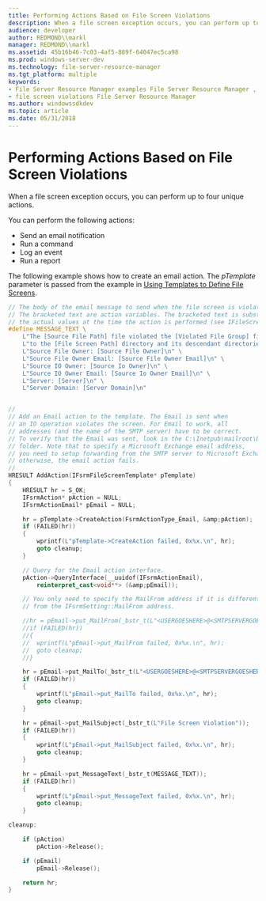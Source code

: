 ```yaml
---
title: Performing Actions Based on File Screen Violations
description: When a file screen exception occurs, you can perform up to four unique actions.
audience: developer
author: REDMOND\\markl
manager: REDMOND\\markl
ms.assetid: 45b16b46-7c03-4af5-889f-64047ec5ca98
ms.prod: windows-server-dev
ms.technology: file-server-resource-manager
ms.tgt_platform: multiple
keywords:
- File Server Resource Manager examples File Server Resource Manager , performing actions based on file screen violations
- file screen violations File Server Resource Manager
ms.author: windowssdkdev
ms.topic: article
ms.date: 05/31/2018
---
```


# Performing Actions Based on File Screen Violations

When a file screen exception occurs, you can perform up to four unique actions.

You can perform the following actions:

-   Send an email notification
-   Run a command
-   Log an event
-   Run a report

The following example shows how to create an email action. The *pTemplate* parameter is passed from the example in [Using Templates to Define File Screens](using-templates-to-define-file-screens.md).


```C++
// The body of the email message to send when the file screen is violated.
// The bracketed text are action variables. The bracketed text is substituted with
// the actual values at the time the action is performed (see IFileScreenManager::ActionVariables).
#define MESSAGE_TEXT \
    L"The [Source File Path] file violated the [Violated File Group] file group. The group applies " \
    L"to the [File Screen Path] directory and its descendant directories.\n\n" \
    L"Source File Owner: [Source File Owner]\n" \
    L"Source File Owner Email: [Source File Owner Email]\n" \
    L"Source IO Owner: [Source Io Owner]\n" \
    L"Source IO Owner Email: [Source Io Owner Email]\n" \
    L"Server: [Server]\n" \
    L"Server Domain: [Server Domain]\n" 


//
// Add an Email action to the template. The Email is sent when
// an IO operation violates the screen. For Email to work, all
// addresses (and the name of the SMTP server) have to be correct.
// To verify that the Email was sent, look in the C:\Inetpub\mailroot\Drop
// folder. Note that to specify a Microsoft Exchange email address,
// you need to setup forwarding from the SMTP server to Microsoft Exchange server;
// otherwise, the email action fails.
//
HRESULT AddAction(IFsrmFileScreenTemplate* pTemplate)
{
    HRESULT hr = S_OK;
    IFsrmAction* pAction = NULL;
    IFsrmActionEmail* pEmail = NULL;

    hr = pTemplate->CreateAction(FsrmActionType_Email, &amp;pAction);
    if (FAILED(hr))
    {
        wprintf(L"pTemplate->CreateAction failed, 0x%x.\n", hr);
        goto cleanup;
    }

    // Query for the Email action interface.
    pAction->QueryInterface(__uuidof(IFsrmActionEmail),
        reinterpret_cast<void**> (&amp;pEmail));

    // You only need to specify the MailFrom address if it is different
    // from the IFsrmSetting::MailFrom address.

    //hr = pEmail->put_MailFrom(_bstr_t(L"<USERGOESHERE>@<SMTPSERVERGOESHERE>"));
    //if (FAILED(hr))
    //{
    //  wprintf(L"pEmail->put_MailFrom failed, 0x%x.\n", hr);
    //  goto cleanup;
    //}

    hr = pEmail->put_MailTo(_bstr_t(L"<USERGOESHERE>@<SMTPSERVERGOESHERE>")); 
    if (FAILED(hr))
    {
        wprintf(L"pEmail->put_MailTo failed, 0x%x.\n", hr);
        goto cleanup;
    }

    hr = pEmail->put_MailSubject(_bstr_t(L"File Screen Violation"));
    if (FAILED(hr))
    {
        wprintf(L"pEmail->put_MailSubject failed, 0x%x.\n", hr);
        goto cleanup;
    }

    hr = pEmail->put_MessageText(_bstr_t(MESSAGE_TEXT));
    if (FAILED(hr))
    {
        wprintf(L"pEmail->put_MessageText failed, 0x%x.\n", hr);
        goto cleanup;
    }

cleanup:

    if (pAction)
        pAction->Release();

    if (pEmail)
        pEmail->Release();

    return hr;
}
```



 

 




